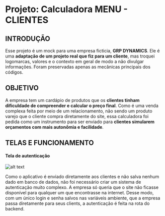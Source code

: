 # Projeto: Calculadora MENU - CLIENTES #

## INTRODUÇÃO ##

Esse projeto é um mock para uma empresa ficticia, **GRP DYNAMICS**. Ele é uma **adaptação de um projeto real que fiz para um cliente**, mas troquei logomarcas, 
valores e o contexto em geral de modo a não divulgar informações. Foram preservadas apenas as mecânicas principais dos códigos.

## OBJETIVO ##

A empresa tem um cardápio de produtos que os **clientes tinham dificuldade de compreender e calcular o preço final**. Como é uma venda complexa feita por meio de um relacionamento,
não sendo um produto varejo que o cliente compra diretamente do site, essa calculadora foi pedida como um instrumento para ser enviado para **clientes simularem orçamentos com mais
autonômia e facilidade**.


## TELAS E FUNCIONAMENTO ##

#### Tela de autenticação ####
![alt text](hhttps://github.com/tiagosestari/menu-clientes/blob/master/telas/autenticacao.png?raw=true)

Como o aplicativo é enviado diretamente aos clientes e não salva nenhum dado em banco de dados, 
não foi necessário criar um sistema de autenticação muito complexo.
A empresa só queria que o site não ficasse disponível para qualquer um que encontrasse na internet.
Desse modo, com um único login e senha salvos nas variáveis ambiente, que a empresa passa diretamente 
para seus clients, a autenticação é feita na rota do backend.




